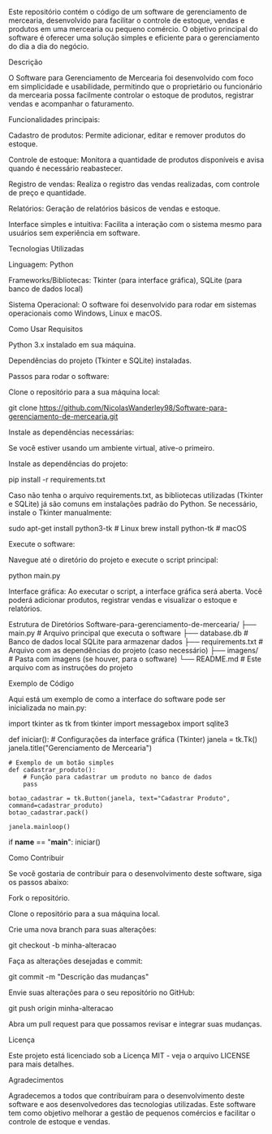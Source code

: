 Este repositório contém o código de um software de gerenciamento de mercearia, desenvolvido para facilitar o controle de estoque, vendas e produtos em uma mercearia ou pequeno comércio. O objetivo principal do software é oferecer uma solução simples e eficiente para o gerenciamento do dia a dia do negócio.

Descrição

O Software para Gerenciamento de Mercearia foi desenvolvido com foco em simplicidade e usabilidade, permitindo que o proprietário ou funcionário da mercearia possa facilmente controlar o estoque de produtos, registrar vendas e acompanhar o faturamento.

Funcionalidades principais:

Cadastro de produtos: Permite adicionar, editar e remover produtos do estoque.

Controle de estoque: Monitora a quantidade de produtos disponíveis e avisa quando é necessário reabastecer.

Registro de vendas: Realiza o registro das vendas realizadas, com controle de preço e quantidade.

Relatórios: Geração de relatórios básicos de vendas e estoque.

Interface simples e intuitiva: Facilita a interação com o sistema mesmo para usuários sem experiência em software.

Tecnologias Utilizadas

Linguagem: Python

Frameworks/Bibliotecas: Tkinter (para interface gráfica), SQLite (para banco de dados local)

Sistema Operacional: O software foi desenvolvido para rodar em sistemas operacionais como Windows, Linux e macOS.

Como Usar
Requisitos

Python 3.x instalado em sua máquina.

Dependências do projeto (Tkinter e SQLite) instaladas.

Passos para rodar o software:

Clone o repositório para a sua máquina local:

git clone https://github.com/NicolasWanderley98/Software-para-gerenciamento-de-mercearia.git


Instale as dependências necessárias:

Se você estiver usando um ambiente virtual, ative-o primeiro.

Instale as dependências do projeto:

pip install -r requirements.txt


Caso não tenha o arquivo requirements.txt, as bibliotecas utilizadas (Tkinter e SQLite) já são comuns em instalações padrão do Python. Se necessário, instale o Tkinter manualmente:

sudo apt-get install python3-tk  # Linux
brew install python-tk           # macOS


Execute o software:

Navegue até o diretório do projeto e execute o script principal:

python main.py


Interface gráfica: Ao executar o script, a interface gráfica será aberta. Você poderá adicionar produtos, registrar vendas e visualizar o estoque e relatórios.

Estrutura de Diretórios
Software-para-gerenciamento-de-mercearia/
├── main.py                # Arquivo principal que executa o software
├── database.db            # Banco de dados local SQLite para armazenar dados
├── requirements.txt       # Arquivo com as dependências do projeto (caso necessário)
├── imagens/               # Pasta com imagens (se houver, para o software)
└── README.md              # Este arquivo com as instruções do projeto

Exemplo de Código

Aqui está um exemplo de como a interface do software pode ser inicializada no main.py:

import tkinter as tk
from tkinter import messagebox
import sqlite3

def iniciar():
    # Configurações da interface gráfica (Tkinter)
    janela = tk.Tk()
    janela.title("Gerenciamento de Mercearia")

    # Exemplo de um botão simples
    def cadastrar_produto():
        # Função para cadastrar um produto no banco de dados
        pass

    botao_cadastrar = tk.Button(janela, text="Cadastrar Produto", command=cadastrar_produto)
    botao_cadastrar.pack()

    janela.mainloop()

if __name__ == "__main__":
    iniciar()

Como Contribuir

Se você gostaria de contribuir para o desenvolvimento deste software, siga os passos abaixo:

Fork o repositório.

Clone o repositório para a sua máquina local.

Crie uma nova branch para suas alterações:

git checkout -b minha-alteracao


Faça as alterações desejadas e commit:

git commit -m "Descrição das mudanças"


Envie suas alterações para o seu repositório no GitHub:

git push origin minha-alteracao


Abra um pull request para que possamos revisar e integrar suas mudanças.

Licença

Este projeto está licenciado sob a Licença MIT - veja o arquivo LICENSE
 para mais detalhes.

Agradecimentos

Agradecemos a todos que contribuíram para o desenvolvimento deste software e aos desenvolvedores das tecnologias utilizadas. Este software tem como objetivo melhorar a gestão de pequenos comércios e facilitar o controle de estoque e vendas.
